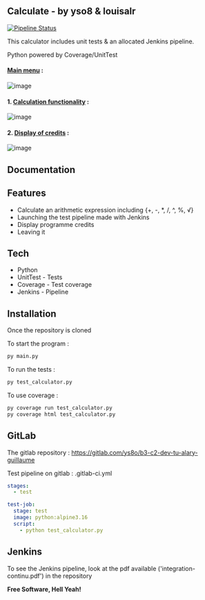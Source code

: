 ## Calculate - by yso8 & louisalr

[![Pipeline Status](https://gitlab.com/ys8o/b3-c2-dev-tu-alary-guillaume/badges/main/pipeline.svg)](https://gitlab.com/ys8o/b3-c2-dev-tu-alary-guillaume/-/pipelines)

This calculator includes unit tests & an allocated Jenkins pipeline.

Python powered by Coverage/UnitTest

#### <ins>Main menu</ins> : 
![image](https://user-images.githubusercontent.com/73800791/224673065-a254a99b-e37f-4dd4-89ae-3668f286e577.png)

#### 1. <ins>Calculation functionality</ins> :
![image](https://user-images.githubusercontent.com/73800791/224673821-fa03d434-d274-49b2-a2e8-42907405c347.png)

#### 2. <ins>Display of credits</ins> : 
![image](https://user-images.githubusercontent.com/73800791/224674003-f5efc150-017c-4265-b5ce-0c1925e2e792.png)

## Documentation
## Features

- Calculate an arithmetic expression including {+, -, *, /, ^, %, √}
- Launching the test pipeline made with Jenkins
- Display programme credits
- Leaving it

## Tech

- Python
- UnitTest - Tests
- Coverage - Test coverage
- Jenkins - Pipeline 

## Installation

Once the repository is cloned 

To start the program : 
```sh
py main.py 
```

To run the tests :
```sh
py test_calculator.py
```

To use coverage :
```sh
py coverage run test_calculator.py
py coverage html test_calculator.py
```

## GitLab

The gitlab repository : https://gitlab.com/ys8o/b3-c2-dev-tu-alary-guillaume

Test pipeline on gitlab : .gitlab-ci.yml
```yml
stages:
  - test

test-job: 
  stage: test
  image: python:alpine3.16
  script:
    - python test_calculator.py

```

## Jenkins

To see the Jenkins pipeline, look at the pdf available ('integration-continu.pdf') in the repository


**Free Software, Hell Yeah!**
